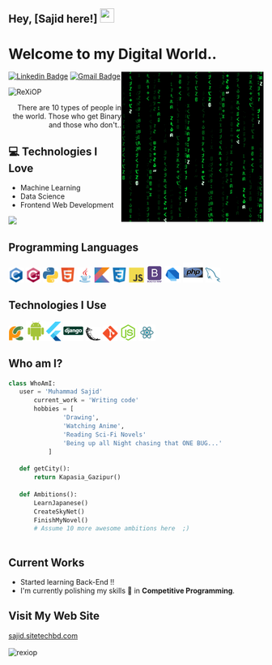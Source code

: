 ## Hey, [Sajid here!] <img src="https://media.giphy.com/media/hvRJCLFzcasrR4ia7z/giphy.gif" width="28px" height="28px">

<h1>Welcome to my Digital World..</h1> 

<img src = 'https://github.com/ReXiOP/ReXiOP/blob/main/images/matrix.gif' alt = 'Awesome Matrix Code' align='right'/>

[![Linkedin Badge](https://img.shields.io/badge/-sajid?style=flat-square&logo=Linkedin&logoColor=white&link=https://www.linkedin.com/in/sa-jid-3baa58240)](https://www.linkedin.com/in/sa-jid-3baa58240) [![Gmail Badge](https://img.shields.io/badge/-sajidttcbdz@gmail.com-c14438?style=flat-square&logo=Gmail&logoColor=white&link=mailto:sajidttcbdz@gmail.com)](mailto:sajidttcbdz@gmail.com)
<p align="left"> <img src="https://komarev.com/ghpvc/?username=ReXiOP" alt="ReXiOP" /> </p>

<div style="text-align: right">There are 10 types of people in the world. Those who get Binary and those who don't.. </div>

## :computer: Technologies I Love
* Machine Learning
* Data Science
* Frontend Web Development

<img src = "https://github-readme-stats.vercel.app/api/top-langs/?username=ReXiOP&layout=compact">

## Programming Languages
<img src = 'https://github.com/ReXiOP/ReXiOP/blob/main/images/c-original.svg' width='30'/> <img src = 'https://github.com/ReXiOP/ReXiOP/blob/main/images/cpp.svg' width='30'/> <img src = 'https://github.com/ReXiOP/ReXiOP/blob/main/images/python2.png' height='30'/>  <img src = 'https://github.com/ReXiOP/ReXiOP/blob/main/images/html.svg' width='30'/> <img src='https://github.com/ReXiOP/ReXiOP/blob/main/images/java.svg' width='30'/> <img src = 'https://github.com/ReXiOP/ReXiOP/blob/main/images/kotlin.svg' width='30'/> <img src = 'https://github.com/ReXiOP/ReXiOP/blob/main/images/css.svg' width='30'/> <img src = 'https://github.com/ReXiOP/ReXiOP/blob/main/images/js.svg' width='30'/> <img src = 'https://github.com/ReXiOP/ReXiOP/blob/main/images/bootstrap.svg' width='33'/> <img src = 'https://github.com/ReXiOP/ReXiOP/blob/main/images/dart.svg' width='33'/> <img src = 'https://github.com/ReXiOP/ReXiOP/blob/main/images/php.svg' width='40'/>
 <img src = 'https://github.com/ReXiOP/ReXiOP/blob/main/images/sql.svg' width='30'/> 
 
 ## Technologies I Use
 <img src = 'https://github.com/ReXiOP/ReXiOP/blob/main/images/pycharm.svg' width='30'/>  <img src = 'https://github.com/ReXiOP/ReXiOP/blob/main/images/android.svg' height='40'/><img src = 'https://github.com/ReXiOP/ReXiOP/blob/main/images/flutter-logo.svg' width='30'/> <img src = 'https://github.com/ReXiOP/ReXiOP/blob/main/images/django.svg' height='40'/> <img src = 'https://github.com/ReXiOP/ReXiOP/blob/main/images/flask.png' width='30'/> <img src = 'https://github.com/ReXiOP/ReXiOP/blob/main/images/git.svg' width='30'/> <img src = 'https://github.com/ReXiOP/ReXiOP/blob/main/images/nodejs.svg' width='33'/> <img src = 'https://github.com/ReXiOP/ReXiOP/blob/main/images/react.svg' width='33'/>
 
 ## Who am I?
 ```python
 class WhoAmI:
 	user = 'Muhammad Sajid'
		current_work = 'Writing code'
		hobbies = [
				'Drawing',
				'Watching Anime',
				'Reading Sci-Fi Novels'
				'Being up all Night chasing that ONE BUG...'
			]
	
	def getCity():
		return Kapasia_Gazipur()
	
	def Ambitions():
		LearnJapanese()
		CreateSkyNet()
		FinishMyNovel()
		# Assume 10 more awesome ambitions here  ;)
	
 ```
 
## Current Works
 * Started learning Back-End  !!
 * I'm currently polishing my skills 🌱 in **Competitive Programming**.

 
## Visit My Web Site
<a href="https://sajid09.netlify.app/" target="_blank"  >sajid.sitetechbd.com</a>



<p><img align="center" src="https://github-readme-streak-stats.herokuapp.com/?user=rexiop&" alt="rexiop" /></p>

 
